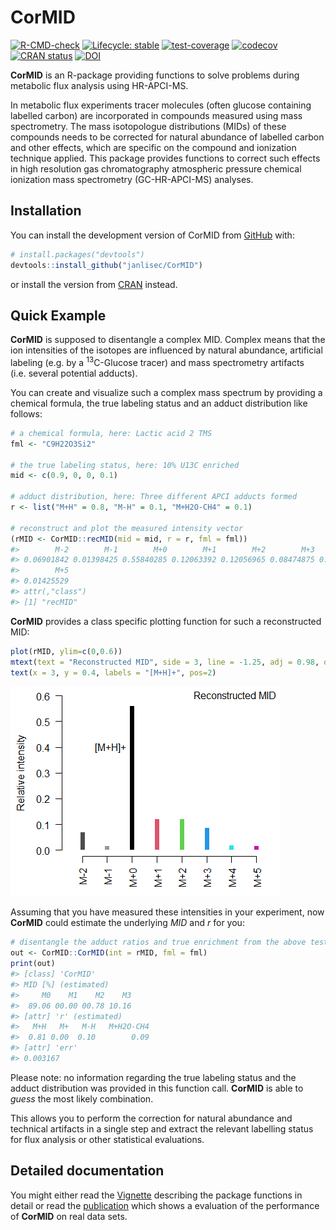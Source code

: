 
<!-- README.md is generated from README.Rmd. Please edit that file -->

# CorMID

<!-- badges: start -->

[![R-CMD-check](https://github.com/janlisec/CorMID/actions/workflows/R-CMD-check.yaml/badge.svg)](https://github.com/janlisec/CorMID/actions/workflows/R-CMD-check.yaml)
[![Lifecycle:
stable](https://img.shields.io/badge/lifecycle-stable-brightgreen.svg)](https://lifecycle.r-lib.org/articles/stages.html#stable)
[![test-coverage](https://github.com/janlisec/CorMID/actions/workflows/test-coverage.yaml/badge.svg)](https://github.com/janlisec/CorMID/actions/workflows/test-coverage.yaml)
[![codecov](https://codecov.io/gh/janlisec/CorMID/branch/main/graph/badge.svg?token=NSY6DITZVH)](https://app.codecov.io/gh/janlisec/CorMID)
[![CRAN
status](https://www.r-pkg.org/badges/version/CorMID)](https://CRAN.R-project.org/package=CorMID)
[![DOI](https://img.shields.io/badge/doi-10.3390/metabo12050408-yellow.svg)](https://doi.org/10.3390/metabo12050408)
<!-- badges: end -->

**CorMID** is an R-package providing functions to solve problems during
metabolic flux analysis using HR-APCI-MS.

In metabolic flux experiments tracer molecules (often glucose containing
labelled carbon) are incorporated in compounds measured using mass
spectrometry. The mass isotopologue distributions (MIDs) of these
compounds needs to be corrected for natural abundance of labelled carbon
and other effects, which are specific on the compound and ionization
technique applied. This package provides functions to correct such
effects in high resolution gas chromatography atmospheric pressure
chemical ionization mass spectrometry (GC-HR-APCI-MS) analyses.

## Installation

You can install the development version of CorMID from
[GitHub](https://github.com/) with:

``` r
# install.packages("devtools")
devtools::install_github("janlisec/CorMID")
```

or install the version from
[CRAN](https://cran.r-project.org/package=CorMID) instead.

## Quick Example

**CorMID** is supposed to disentangle a complex MID. Complex means that
the ion intensities of the isotopes are influenced by natural abundance,
artificial labeling (e.g. by a <sup>13</sup>C-Glucose tracer) and mass
spectrometry artifacts (i.e. several potential adducts).

You can create and visualize such a complex mass spectrum by providing a
chemical formula, the true labeling status and an adduct distribution
like follows:

``` r
# a chemical formula, here: Lactic acid 2 TMS
fml <- "C9H22O3Si2"

# the true labeling status, here: 10% U13C enriched
mid <- c(0.9, 0, 0, 0.1)

# adduct distribution, here: Three different APCI adducts formed
r <- list("M+H" = 0.8, "M-H" = 0.1, "M+H2O-CH4" = 0.1)

# reconstruct and plot the measured intensity vector
(rMID <- CorMID::recMID(mid = mid, r = r, fml = fml))
#>        M-2        M-1        M+0        M+1        M+2        M+3        M+4 
#> 0.06901842 0.01398425 0.55840285 0.12063392 0.12056965 0.08474875 0.01838686 
#>        M+5 
#> 0.01425529 
#> attr(,"class")
#> [1] "recMID"
```

**CorMID** provides a class specific plotting function for such a
reconstructed MID:

``` r
plot(rMID, ylim=c(0,0.6))
mtext(text = "Reconstructed MID", side = 3, line = -1.25, adj = 0.98, outer = T)
text(x = 3, y = 0.4, labels = "[M+H]+", pos=2)
```

![](man/figures/README-exmpl1_plot-1.png)<!-- -->

Assuming that you have measured these intensities in your experiment,
now **CorMID** could estimate the underlying *MID* and *r* for you:

``` r
# disentangle the adduct ratios and true enrichment from the above test data
out <- CorMID::CorMID(int = rMID, fml = fml)
print(out)
#> [class] 'CorMID'
#> MID [%] (estimated)
#>     M0    M1    M2    M3
#>  89.06 00.00 00.78 10.16
#> [attr] 'r' (estimated)
#>   M+H   M+   M-H   M+H2O-CH4
#>  0.81 0.00  0.10        0.09
#> [attr] 'err'
#> 0.003167
```

Please note: no information regarding the true labeling status and the
adduct distribution was provided in this function call. **CorMID** is
able to *guess* the most likely combination.

This allows you to perform the correction for natural abundance and
technical artifacts in a single step and extract the relevant labelling
status for flux analysis or other statistical evaluations.

## Detailed documentation

You might either read the
[Vignette](https://cran.r-project.org/package=CorMID/vignettes/CorMID.html)
describing the package functions in detail or read the
[publication](https://doi.org/10.3390/metabo12050408) which shows a
evaluation of the performance of **CorMID** on real data sets.
